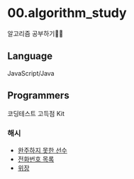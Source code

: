 # 00.algorithm_study

알고리즘 공부하기🕵️‍♀️

## Language

JavaScript/Java

## Programmers

코딩테스트 고득점 Kit

### 해시

- [완주하지 못한 선수](https://github.com/yo-onhye/00.algorithm_study/tree/master/programers/200810_hash01)
- [전화번호 목록](https://github.com/yo-onhye/00.algorithm_study/tree/master/programers/200811_hash02)
- [위장](https://github.com/yo-onhye/00.algorithm_study/tree/master/programers/200812_hash03)
